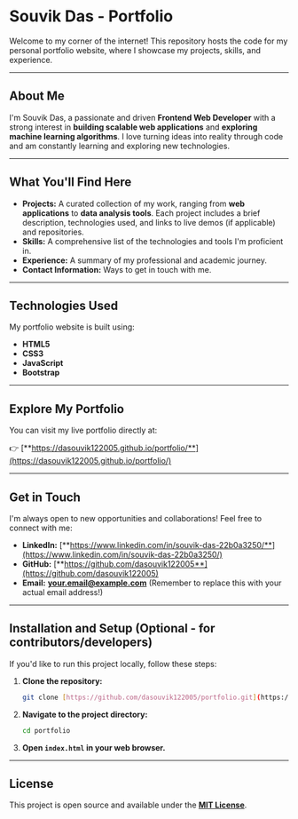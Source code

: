# Souvik Das - Portfolio

Welcome to my corner of the internet! This repository hosts the code for my personal portfolio website, where I showcase my projects, skills, and experience.

---

## About Me

I'm Souvik Das, a passionate and driven **Frontend Web Developer** with a strong interest in **building scalable web applications** and **exploring machine learning algorithms**. I love turning ideas into reality through code and am constantly learning and exploring new technologies.

---

## What You'll Find Here

* **Projects:** A curated collection of my work, ranging from **web applications** to **data analysis tools**. Each project includes a brief description, technologies used, and links to live demos (if applicable) and repositories.
* **Skills:** A comprehensive list of the technologies and tools I'm proficient in.
* **Experience:** A summary of my professional and academic journey.
* **Contact Information:** Ways to get in touch with me.

---

## Technologies Used

My portfolio website is built using:

* **HTML5**
* **CSS3**
* **JavaScript**
* **Bootstrap**


---

## Explore My Portfolio

You can visit my live portfolio directly at:

👉 [**https://dasouvik122005.github.io/portfolio/**](https://dasouvik122005.github.io/portfolio/)

---

## Get in Touch

I'm always open to new opportunities and collaborations! Feel free to connect with me:

* **LinkedIn:** [**https://www.linkedin.com/in/souvik-das-22b0a3250/**](https://www.linkedin.com/in/souvik-das-22b0a3250/)
* **GitHub:** [**https://github.com/dasouvik122005**](https://github.com/dasouvik122005)
* **Email:** [**your.email@example.com**](mailto:your.email@example.com) (Remember to replace this with your actual email address!)

---

## Installation and Setup (Optional - for contributors/developers)

If you'd like to run this project locally, follow these steps:

1.  **Clone the repository:**
    ```bash
    git clone [https://github.com/dasouvik122005/portfolio.git](https://github.com/dasouvik122005/portfolio.git)
    ```
2.  **Navigate to the project directory:**
    ```bash
    cd portfolio
    ```
3.  **Open `index.html` in your web browser.**

---

## License

This project is open source and available under the [**MIT License**](https://opensource.org/licenses/MIT).
